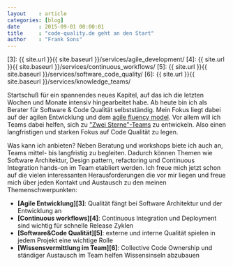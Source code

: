```yaml
---
layout    : article
categories: [blog]
date      : 2015-09-01 00:00:01
title     : "code-quality.de geht an den Start"
author    : "Frank Sons"
---
```

[1]: http://martinfowler.com/articles/agileFluency.html
[2]: http://martinfowler.com/articles/agileFluency.html#Two-starTeamsDeliverOnTheMarketx2019sCadence
[3]: {{ site.url }}{{ site.baseurl }}/services/agile_development/
[4]: {{ site.url }}{{ site.baseurl }}/services/continuous_workflows/
[5]: {{ site.url }}{{ site.baseurl }}/services/software_code_quality/
[6]: {{ site.url }}{{ site.baseurl }}/services/knowledge_teams/

Startschu&szlig; f&uuml;r ein spannendes neues Kapitel, auf das ich die letzten Wochen und Monate intensiv hingearbeitet habe. Ab heute bin ich als Berater f&uuml;r Software &amp; Code Qualit&auml;t selbstst&auml;ndig. Mein Fokus liegt dabei auf der agilen Entwicklung und dem [agile fluency model][1]. Vor allem will ich Teams dabei helfen, sich zu ["Zwei Sterne"-Teams][2] zu entwickeln. Also einen langfristigen und starken Fokus auf Code Qualit&auml;t zu legen.

<!--more-->

Was kann ich anbieten? Neben Beratung und workshops biete ich auch an, Teams mittel- bis langfristig zu begleiten. Dadurch k&ouml;nnen Themen wie Software Architektur, Design pattern, refactoring und Continuous Integration hands-on im Team etabliert werden. Ich freue mich jetzt schon auf die vielen interessanten Herausforderungen die vor mir liegen und freue mich &uuml;ber jeden Kontakt und Austausch zu den meinen Themenschwerpunkten:

* **[Agile Entwicklung][3]**: Qualit&auml;t f&auml;ngt bei Software Architektur und der Entwicklung an
* **[Continuous workflows][4]**: Continuous Integration und Deployment sind wichtig f&uuml;r schnelle Release Zyklen
* **[Software&amp;Code Qualit&auml;t][5]**: externe und interne Qualit&auml;t spielen in jedem Projekt eine wichtige Rolle
* **[Wissensvermittlung im Team][6]**: Collective Code Ownership und st&auml;ndiger Austausch im Team helfen Wissensinseln abzubauen
